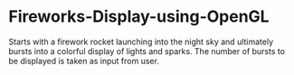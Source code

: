 # Fireworks-Display-using-OpenGL
Starts with a firework rocket launching into the night sky and ultimately bursts into a colorful display of lights and sparks. The number of bursts to be displayed is taken as input from user.
